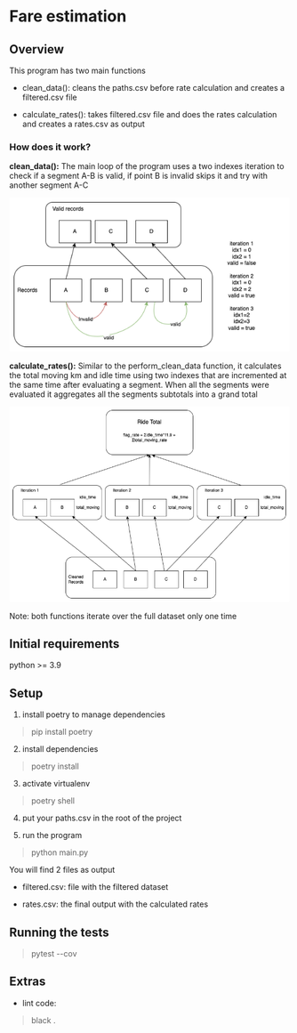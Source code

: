 # Fare estimation

## Overview

This program has two main functions

- clean_data(): cleans the paths.csv before rate calculation and creates a filtered.csv file

- calculate_rates(): takes filtered.csv file and does the rates calculation and creates a rates.csv as output

### How does it work?

**clean_data():** The main loop of the program uses a two indexes iteration to check if a segment A-B is valid, if point B is invalid skips it and try with another segment A-C

![](diagrams/clean_algorithm.png)

**calculate_rates():** Similar to the perform_clean_data function, it calculates the total moving km and idle time using two indexes that are incremented at the same time after evaluating a segment. When all the segments were evaluated it aggregates all the segments subtotals into a grand total

![](diagrams/rate_aggregation.png)


Note: both functions iterate over the full dataset only one time

## Initial requirements

python >= 3.9  

## Setup

1. install poetry to manage dependencies

> pip install poetry

2. install dependencies

> poetry install

3. activate virtualenv
> poetry shell

4. put your paths.csv in the root of the project

5. run the program

> python main.py


You will find 2 files as output

- filtered.csv: file with the filtered dataset

- rates.csv: the final output with the calculated rates


## Running the tests

> pytest --cov

## Extras

- lint code:

> black .